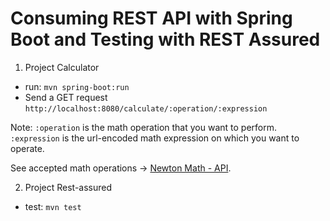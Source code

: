 # Consuming REST API with Spring Boot and Testing with REST Assured

1. Project Calculator
  - run:
  `mvn spring-boot:run`
  - Send a GET request
  `http://localhost:8080/calculate/:operation/:expression`
  
  Note: `:operation` is the math operation that you want to perform. `:expression` is the url-encoded math expression on which you want to operate.
  
  See accepted math operations -> [Newton Math - API](https://github.com/aunyks/newton-api).

 2. Project Rest-assured
 - test:
  `mvn test`
